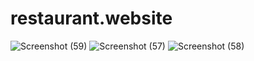 # restaurant.website
![Screenshot (59)](https://github.com/elavarasan96/restaurant.website/assets/151705994/027aebbb-1583-4021-86ee-e5760cb1ffa4)
![Screenshot (57)](https://github.com/elavarasan96/restaurant.website/assets/151705994/b003490f-705c-409d-a243-b11c1bb681ed)
![Screenshot (58)](https://github.com/elavarasan96/restaurant.website/assets/151705994/0b0af41a-10c8-45a5-b38a-4f4a341c4a18)
